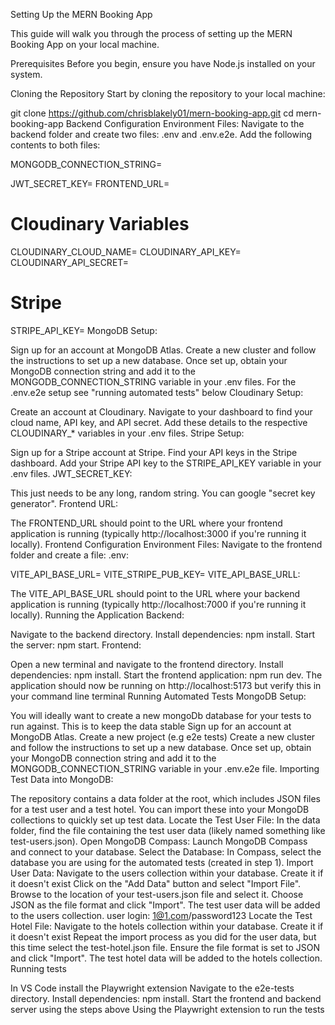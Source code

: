 Setting Up the MERN Booking App

This guide will walk you through the process of setting up the MERN Booking App on your local machine.

Prerequisites
Before you begin, ensure you have Node.js installed on your system.

Cloning the Repository
Start by cloning the repository to your local machine:

git clone https://github.com/chrisblakely01/mern-booking-app.git
cd mern-booking-app
Backend Configuration
Environment Files: Navigate to the backend folder and create two files: .env and .env.e2e. Add the following contents to both files:

MONGODB_CONNECTION_STRING=

JWT_SECRET_KEY=
FRONTEND_URL=

# Cloudinary Variables
CLOUDINARY_CLOUD_NAME=
CLOUDINARY_API_KEY=
CLOUDINARY_API_SECRET=

# Stripe
STRIPE_API_KEY=
MongoDB Setup:

Sign up for an account at MongoDB Atlas.
Create a new cluster and follow the instructions to set up a new database.
Once set up, obtain your MongoDB connection string and add it to the MONGODB_CONNECTION_STRING variable in your .env files.
For the .env.e2e setup see "running automated tests" below
Cloudinary Setup:

Create an account at Cloudinary.
Navigate to your dashboard to find your cloud name, API key, and API secret.
Add these details to the respective CLOUDINARY_* variables in your .env files.
Stripe Setup:

Sign up for a Stripe account at Stripe.
Find your API keys in the Stripe dashboard.
Add your Stripe API key to the STRIPE_API_KEY variable in your .env files.
JWT_SECRET_KEY:

This just needs to be any long, random string. You can google "secret key generator".
Frontend URL:

The FRONTEND_URL should point to the URL where your frontend application is running (typically http://localhost:3000 if you're running it locally).
Frontend Configuration
Environment Files: Navigate to the frontend folder and create a file: .env:

VITE_API_BASE_URL=
VITE_STRIPE_PUB_KEY=
VITE_API_BASE_URLL:

The VITE_API_BASE_URL should point to the URL where your backend application is running (typically http://localhost:7000 if you're running it locally).
Running the Application
Backend:

Navigate to the backend directory.
Install dependencies: npm install.
Start the server: npm start.
Frontend:

Open a new terminal and navigate to the frontend directory.
Install dependencies: npm install.
Start the frontend application: npm run dev.
The application should now be running on http://localhost:5173 but verify this in your command line terminal
Running Automated Tests
MongoDB Setup:

You will ideally want to create a new mongoDb database for your tests to run against. This is to keep the data stable
Sign up for an account at MongoDB Atlas.
Create a new project (e.g e2e tests)
Create a new cluster and follow the instructions to set up a new database.
Once set up, obtain your MongoDB connection string and add it to the MONGODB_CONNECTION_STRING variable in your .env.e2e file.
Importing Test Data into MongoDB:

The repository contains a data folder at the root, which includes JSON files for a test user and a test hotel. You can import these into your MongoDB collections to quickly set up test data.
Locate the Test User File: In the data folder, find the file containing the test user data (likely named something like test-users.json).
Open MongoDB Compass: Launch MongoDB Compass and connect to your database.
Select the Database: In Compass, select the database you are using for the automated tests (created in step 1).
Import User Data:
Navigate to the users collection within your database. Create it if it doesn't exist
Click on the "Add Data" button and select "Import File".
Browse to the location of your test-users.json file and select it.
Choose JSON as the file format and click "Import".
The test user data will be added to the users collection.
user login: 1@1.com/password123
Locate the Test Hotel File:
Navigate to the hotels collection within your database. Create it if it doesn't exist
Repeat the import process as you did for the user data, but this time select the test-hotel.json file.
Ensure the file format is set to JSON and click "Import".
The test hotel data will be added to the hotels collection.
Running tests

In VS Code install the Playwright extension
Navigate to the e2e-tests directory.
Install dependencies: npm install.
Start the frontend and backend server using the steps above
Using the Playwright extension to run the tests
